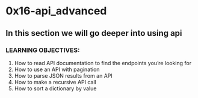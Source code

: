 # 0x16-api_advanced
## In this section we will go deeper into using api
### LEARNING OBJECTIVES:
1. How to read API documentation to find the endpoints you’re looking for
2. How to use an API with pagination
3. How to parse JSON results from an API
4. How to make a recursive API call
5. How to sort a dictionary by value
